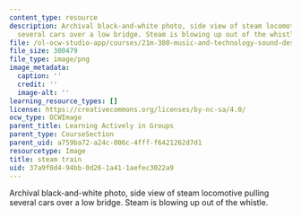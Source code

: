 ```yaml
---
content_type: resource
description: Archival black-and-white photo, side view of steam locomotive pulling
  several cars over a low bridge. Steam is blowing up out of the whistle.
file: /ol-ocw-studio-app/courses/21m-380-music-and-technology-sound-design-spring-2016/37a9f0d494bb0d261a411aefec3022a9_steam_train.png
file_size: 300479
file_type: image/png
image_metadata:
  caption: ''
  credit: ''
  image-alt: ''
learning_resource_types: []
license: https://creativecommons.org/licenses/by-nc-sa/4.0/
ocw_type: OCWImage
parent_title: Learning Actively in Groups
parent_type: CourseSection
parent_uid: a759ba72-a24c-006c-4fff-f6421262d7d1
resourcetype: Image
title: steam train
uid: 37a9f0d4-94bb-0d26-1a41-1aefec3022a9
---
```

Archival black-and-white photo, side view of steam locomotive pulling several cars over a low bridge. Steam is blowing up out of the whistle.